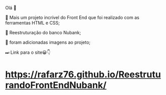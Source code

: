Olá 👋

🚀 Mais um projeto incrível do Front End que foi realizado com as ferramentas HTML e CSS;

🚀 Reestruturação do banco Nubank;

🚀 foram adicionadas imagens ao projeto;

⏭ Link para o site😀👇

# https://rafarz76.github.io/ReestruturandoFrontEndNubank/
